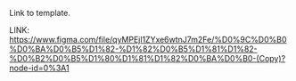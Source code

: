 Link to template.

LINK: https://www.figma.com/file/qyMPEjl1ZYxe6wtnJ7m2Fe/%D0%9C%D0%B0%D0%BA%D0%B5%D1%82-%D1%82%D0%B5%D1%81%D1%82-%D0%B2%D0%B5%D1%80%D1%81%D1%82%D0%BA%D0%B0-(Copy)?node-id=0%3A1

